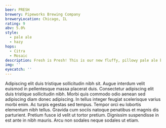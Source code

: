 ```yaml
---
beer: PRESH
brewery: Pipeworks Brewing Company
breweryLocation: Chicago, IL
rating: 9
abv: 5.0%
style:
  - pale ale
  - hazy
hops: 
  - Citra
  - Mosaic
description: Fresh is Presh! This is our new fluffy, pillowy pale ale brewed with late-addition Mosaic and Citra hops. It has a fully aromatic bouquet rounded out with fresh squeezed OJ flavs, Jasmine flowers, sun-riped blackberry aromas and a soft mouthfeel. 
img: ''
eyecatch: ''
---
```

Adipiscing elit duis tristique sollicitudin nibh sit. Augue interdum velit euismod in pellentesque massa placerat duis. Consectetur adipiscing elit duis tristique sollicitudin nibh. Morbi quis commodo odio aenean sed adipiscing diam donec adipiscing. In tellus integer feugiat scelerisque varius morbi enim. Ac turpis egestas sed tempus. Tempor orci eu lobortis elementum nibh tellus. Gravida cum sociis natoque penatibus et magnis dis parturient. Pretium fusce id velit ut tortor pretium. Dignissim suspendisse in est ante in nibh mauris. Arcu non sodales neque sodales ut etiam.